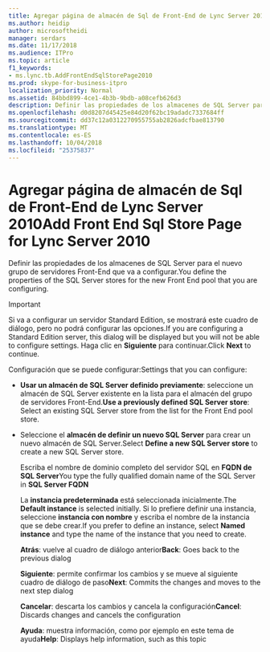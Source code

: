 ```yaml
---
title: Agregar página de almacén de Sql de Front-End de Lync Server 2010
ms.author: heidip
author: microsoftheidi
manager: serdars
ms.date: 11/17/2018
ms.audience: ITPro
ms.topic: article
f1_keywords:
- ms.lync.tb.AddFrontEndSqlStorePage2010
ms.prod: skype-for-business-itpro
localization_priority: Normal
ms.assetid: 84bbd899-4ce1-4b3b-9bdb-a08cefb626d3
description: Definir las propiedades de los almacenes de SQL Server para el nuevo grupo de servidores Front-End que va a configurar.
ms.openlocfilehash: d0d8207d45425e84d20f62bc19adadc7337684ff
ms.sourcegitcommit: dd37c12a0312270955755ab2826adcfbae813790
ms.translationtype: MT
ms.contentlocale: es-ES
ms.lasthandoff: 10/04/2018
ms.locfileid: "25375837"
---
```

# <a name="add-front-end-sql-store-page-for-lync-server-2010"></a><span data-ttu-id="ea4a1-103">Agregar página de almacén de Sql de Front-End de Lync Server 2010</span><span class="sxs-lookup"><span data-stu-id="ea4a1-103">Add Front End Sql Store Page for Lync Server 2010</span></span>
 
<span data-ttu-id="ea4a1-104">Definir las propiedades de los almacenes de SQL Server para el nuevo grupo de servidores Front-End que va a configurar.</span><span class="sxs-lookup"><span data-stu-id="ea4a1-104">You define the properties of the SQL Server stores for the new Front End pool that you are configuring.</span></span>
  
> [!IMPORTANT]
> <span data-ttu-id="ea4a1-105">Si va a configurar un servidor Standard Edition, se mostrará este cuadro de diálogo, pero no podrá configurar las opciones.</span><span class="sxs-lookup"><span data-stu-id="ea4a1-105">If you are configuring a Standard Edition server, this dialog will be displayed but you will not be able to configure settings.</span></span> <span data-ttu-id="ea4a1-106">Haga clic en **Siguiente** para continuar.</span><span class="sxs-lookup"><span data-stu-id="ea4a1-106">Click **Next** to continue.</span></span>
  
<span data-ttu-id="ea4a1-107">Configuración que se puede configurar:</span><span class="sxs-lookup"><span data-stu-id="ea4a1-107">Settings that you can configure:</span></span>
  
- <span data-ttu-id="ea4a1-108">**Usar un almacén de SQL Server definido previamente**: seleccione un almacén de SQL Server existente en la lista para el almacén del grupo de servidores Front-End.</span><span class="sxs-lookup"><span data-stu-id="ea4a1-108">**Use a previously defined SQL Server store**: Select an existing SQL Server store from the list for the Front End pool store.</span></span>
    
- <span data-ttu-id="ea4a1-109">Seleccione el **almacén de definir un nuevo SQL Server** para crear un nuevo almacén de SQL Server.</span><span class="sxs-lookup"><span data-stu-id="ea4a1-109">Select **Define a new SQL Server store** to create a new SQL Server store.</span></span>
    
    <span data-ttu-id="ea4a1-110">Escriba el nombre de dominio completo del servidor SQL en **FQDN de SQL Server**</span><span class="sxs-lookup"><span data-stu-id="ea4a1-110">You type the fully qualified domain name of the SQL Server in **SQL Server FQDN**</span></span>
    
    <span data-ttu-id="ea4a1-111">La **instancia predeterminada** está seleccionada inicialmente.</span><span class="sxs-lookup"><span data-stu-id="ea4a1-111">The **Default instance** is selected initially.</span></span> <span data-ttu-id="ea4a1-112">Si lo prefiere definir una instancia, seleccione **instancia con nombre** y escriba el nombre de la instancia que se debe crear.</span><span class="sxs-lookup"><span data-stu-id="ea4a1-112">If you prefer to define an instance, select **Named instance** and type the name of the instance that you need to create.</span></span>
    
  <span data-ttu-id="ea4a1-113">**Atrás**: vuelve al cuadro de diálogo anterior</span><span class="sxs-lookup"><span data-stu-id="ea4a1-113">**Back**: Goes back to the previous dialog</span></span>
  
  <span data-ttu-id="ea4a1-114">**Siguiente**: permite confirmar los cambios y se mueve al siguiente cuadro de diálogo de paso</span><span class="sxs-lookup"><span data-stu-id="ea4a1-114">**Next**: Commits the changes and moves to the next step dialog</span></span>
  
  <span data-ttu-id="ea4a1-115">**Cancelar**: descarta los cambios y cancela la configuración</span><span class="sxs-lookup"><span data-stu-id="ea4a1-115">**Cancel**: Discards changes and cancels the configuration</span></span>
  
  <span data-ttu-id="ea4a1-116">**Ayuda**: muestra información, como por ejemplo en este tema de ayuda</span><span class="sxs-lookup"><span data-stu-id="ea4a1-116">**Help**: Displays help information, such as this topic</span></span>
  

